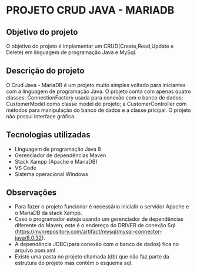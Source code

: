 # PROJETO CRUD JAVA - MARIADB

## Objetivo do projeto

O objetivo do projeto é implementar um CRUD(Create,Read,Update e Delete) em linguagem de programação Java e MySql.

## Descrição do projeto

O Crud Java - MariaDB é um projeto muito simples voltado para iniciantes com a linguagem de programação Java. O projeto conta com apenas quatro classes: ConnectionFactory usada para conexão com o banco de dados; CustomerModel como classe model do projeto; a CustomerController com métodos para manipulação do banco de dados e a classe pricipal. O projeto não possui interface gráfica.

## Tecnologias utilizadas
* Linguagem de programação Java 8 
* Gerenciador de dependências Maven
* Stack Xampp (Apache e MariaDB)
* VS Code
* Sistema operacional Windows

## Observações

* Para fazer o projeto funcionar é necessário inicialir o servidor Apache e o MariaDB da stack Xampp.  
* Caso o programador esteja usando um gerenciador de dependências diferente do Maven, este é o endereço do DRIVER de conexão Sql (https://mvnrepository.com/artifact/mysql/mysql-connector-java/8.0.32).
* A dependência JDBC(para conexão com o banco de dados) fica no arquivo pom.xml
* Existe uma pasta no projeto chamada (db) que não faz parte da estrutura do projeto mas contém o esquema sql.
